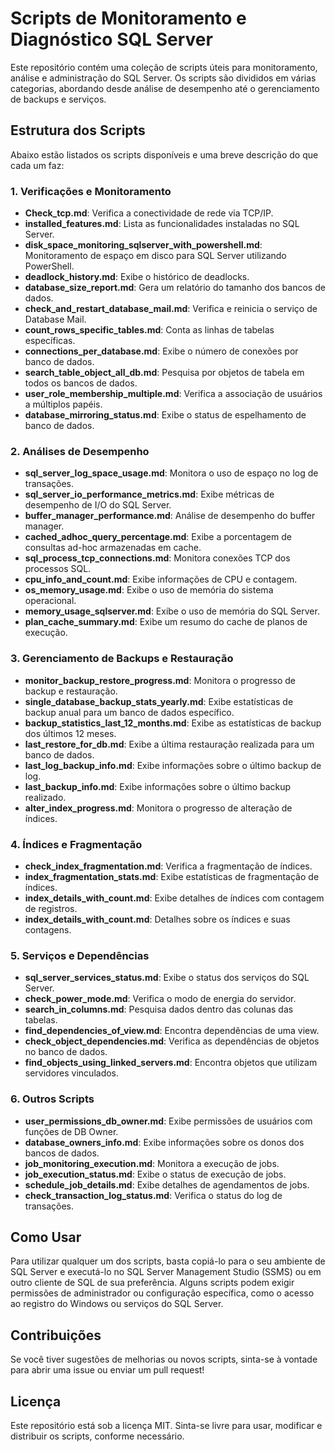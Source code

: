 # Scripts de Monitoramento e Diagnóstico SQL Server

Este repositório contém uma coleção de scripts úteis para monitoramento, análise e administração do SQL Server. Os scripts são divididos em várias categorias, abordando desde análise de desempenho até o gerenciamento de backups e serviços. 

## Estrutura dos Scripts

Abaixo estão listados os scripts disponíveis e uma breve descrição do que cada um faz:

### 1. **Verificações e Monitoramento**
- **Check_tcp.md**: Verifica a conectividade de rede via TCP/IP.
- **installed_features.md**: Lista as funcionalidades instaladas no SQL Server.
- **disk_space_monitoring_sqlserver_with_powershell.md**: Monitoramento de espaço em disco para SQL Server utilizando PowerShell.
- **deadlock_history.md**: Exibe o histórico de deadlocks.
- **database_size_report.md**: Gera um relatório do tamanho dos bancos de dados.
- **check_and_restart_database_mail.md**: Verifica e reinicia o serviço de Database Mail.
- **count_rows_specific_tables.md**: Conta as linhas de tabelas específicas.
- **connections_per_database.md**: Exibe o número de conexões por banco de dados.
- **search_table_object_all_db.md**: Pesquisa por objetos de tabela em todos os bancos de dados.
- **user_role_membership_multiple.md**: Verifica a associação de usuários a múltiplos papéis.
- **database_mirroring_status.md**: Exibe o status de espelhamento de banco de dados.

### 2. **Análises de Desempenho**
- **sql_server_log_space_usage.md**: Monitora o uso de espaço no log de transações.
- **sql_server_io_performance_metrics.md**: Exibe métricas de desempenho de I/O do SQL Server.
- **buffer_manager_performance.md**: Análise de desempenho do buffer manager.
- **cached_adhoc_query_percentage.md**: Exibe a porcentagem de consultas ad-hoc armazenadas em cache.
- **sql_process_tcp_connections.md**: Monitora conexões TCP dos processos SQL.
- **cpu_info_and_count.md**: Exibe informações de CPU e contagem.
- **os_memory_usage.md**: Exibe o uso de memória do sistema operacional.
- **memory_usage_sqlserver.md**: Exibe o uso de memória do SQL Server.
- **plan_cache_summary.md**: Exibe um resumo do cache de planos de execução.

### 3. **Gerenciamento de Backups e Restauração**
- **monitor_backup_restore_progress.md**: Monitora o progresso de backup e restauração.
- **single_database_backup_stats_yearly.md**: Exibe estatísticas de backup anual para um banco de dados específico.
- **backup_statistics_last_12_months.md**: Exibe as estatísticas de backup dos últimos 12 meses.
- **last_restore_for_db.md**: Exibe a última restauração realizada para um banco de dados.
- **last_log_backup_info.md**: Exibe informações sobre o último backup de log.
- **last_backup_info.md**: Exibe informações sobre o último backup realizado.
- **alter_index_progress.md**: Monitora o progresso de alteração de índices.

### 4. **Índices e Fragmentação**
- **check_index_fragmentation.md**: Verifica a fragmentação de índices.
- **index_fragmentation_stats.md**: Exibe estatísticas de fragmentação de índices.
- **index_details_with_count.md**: Exibe detalhes de índices com contagem de registros.
- **index_details_with_count.md**: Detalhes sobre os índices e suas contagens.

### 5. **Serviços e Dependências**
- **sql_server_services_status.md**: Exibe o status dos serviços do SQL Server.
- **check_power_mode.md**: Verifica o modo de energia do servidor.
- **search_in_columns.md**: Pesquisa dados dentro das colunas das tabelas.
- **find_dependencies_of_view.md**: Encontra dependências de uma view.
- **check_object_dependencies.md**: Verifica as dependências de objetos no banco de dados.
- **find_objects_using_linked_servers.md**: Encontra objetos que utilizam servidores vinculados.

### 6. **Outros Scripts**
- **user_permissions_db_owner.md**: Exibe permissões de usuários com funções de DB Owner.
- **database_owners_info.md**: Exibe informações sobre os donos dos bancos de dados.
- **job_monitoring_execution.md**: Monitora a execução de jobs.
- **job_execution_status.md**: Exibe o status de execução de jobs.
- **schedule_job_details.md**: Exibe detalhes de agendamentos de jobs.
- **check_transaction_log_status.md**: Verifica o status do log de transações.

## Como Usar

Para utilizar qualquer um dos scripts, basta copiá-lo para o seu ambiente de SQL Server e executá-lo no SQL Server Management Studio (SSMS) ou em outro cliente de SQL de sua preferência. Alguns scripts podem exigir permissões de administrador ou configuração específica, como o acesso ao registro do Windows ou serviços do SQL Server.

## Contribuições

Se você tiver sugestões de melhorias ou novos scripts, sinta-se à vontade para abrir uma issue ou enviar um pull request!

## Licença

Este repositório está sob a licença MIT. Sinta-se livre para usar, modificar e distribuir os scripts, conforme necessário.
